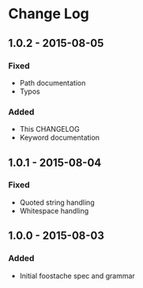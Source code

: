 # Change Log

## 1.0.2 - 2015-08-05
### Fixed
- Path documentation
- Typos

### Added
- This CHANGELOG
- Keyword documentation

## 1.0.1 - 2015-08-04
### Fixed
- Quoted string handling
- Whitespace handling

## 1.0.0 - 2015-08-03
### Added
- Initial foostache spec and grammar
